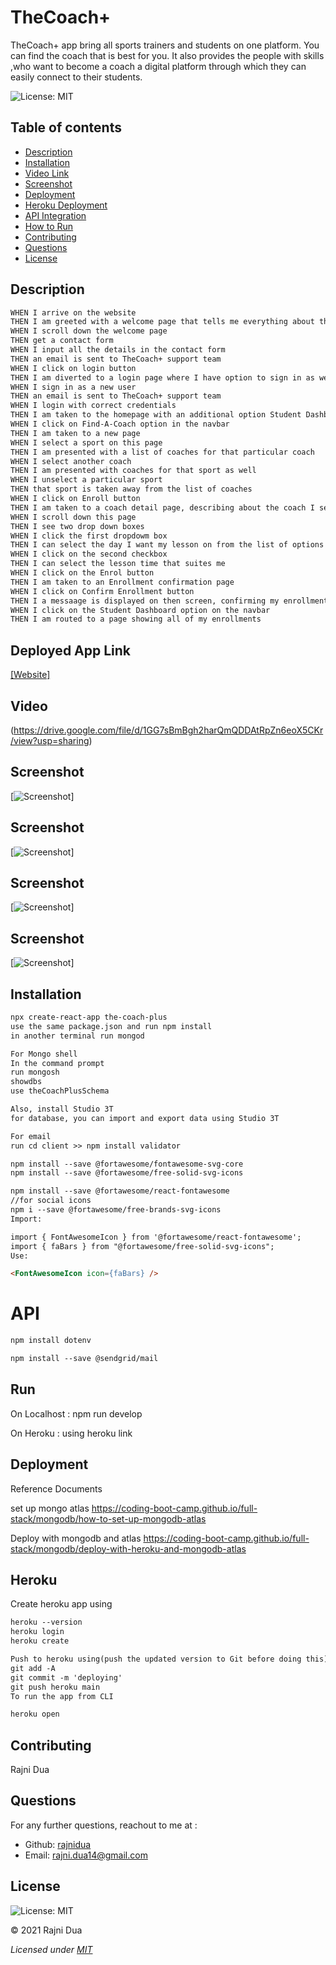 # TheCoach+

TheCoach+ app bring all sports trainers and students on one platform. You can find the coach that is best for you.
It also provides the people with skills ,who want to become a coach a digital platform through which they can easily connect to their students.

![License: MIT](https://img.shields.io/badge/License-MIT-yellow.svg)

## Table of contents

- [Description](#Description)
- [Installation](#Installation)
- [Video Link](#Video)
- [Screenshot](#Screenshot)
- [Deployment](#Deployment)
- [Heroku Deployment](#Heroku)
- [API Integration](#API)
- [How to Run](#Run)
- [Contributing](#Contributing)
- [Questions](#Questions)
- [License](#License)

## Description

```md
WHEN I arrive on the website
THEN I am greeted with a welcome page that tells me everything about the app.
WHEN I scroll down the welcome page
THEN get a contact form
WHEN I input all the details in the contact form
THEN an email is sent to TheCoach+ support team
WHEN I click on login button
THEN I am diverted to a login page where I have option to sign in as well
WHEN I sign in as a new user
THEN an email is sent to TheCoach+ support team
WHEN I login with correct credentials
THEN I am taken to the homepage with an additional option Student Dashboard
WHEN I click on Find-A-Coach option in the navbar
THEN I am taken to a new page
WHEN I select a sport on this page
THEN I am presented with a list of coaches for that particular coach
WHEN I select another coach
THEN I am presented with coaches for that sport as well
WHEN I unselect a particular sport
THEN that sport is taken away from the list of coaches
WHEN I click on Enroll button
THEN I am taken to a coach detail page, describing about the coach I selected
WHEN I scroll down this page
THEN I see two drop down boxes
WHEN I click the first dropdowm box
THEN I can select the day I want my lesson on from the list of options available
WHEN I click on the second checkbox
THEN I can select the lesson time that suites me
WHEN I click on the Enrol button
THEN I am taken to an Enrollment confirmation page
WHEN I click on Confirm Enrollment button
THEN I a messaage is displayed on then screen, confirming my enrollment
WHEN I click on the Student Dashboard option on the navbar
THEN I am routed to a page showing all of my enrollments
```

## Deployed App Link

[[Website]](https://boiling-garden-36543.herokuapp.com/)

## Video

(https://drive.google.com/file/d/1GG7sBmBgh2harQmQDDAtRpZn6eoX5CKr/view?usp=sharing)

## Screenshot

[![Screenshot](./images/CoachPlusScreenshot1.gif)]

## Screenshot

[![Screenshot](./images/CoachPlusScreenshot2.gif)]

## Screenshot

[![Screenshot](./images/CoachPlusScreenshot3.gif)]

## Screenshot

[![Screenshot](./images/CoachPlusScreenshot4.gif)]

## Installation

```md
npx create-react-app the-coach-plus
use the same package.json and run npm install
in another terminal run mongod

For Mongo shell
In the command prompt
run mongosh
showdbs
use theCoachPlusSchema

Also, install Studio 3T
for database, you can import and export data using Studio 3T

For email
run cd client >> npm install validator

npm install --save @fortawesome/fontawesome-svg-core
npm install --save @fortawesome/free-solid-svg-icons

npm install --save @fortawesome/react-fontawesome
//for social icons
npm i --save @fortawesome/free-brands-svg-icons
Import:

import { FontAwesomeIcon } from '@fortawesome/react-fontawesome';
import { faBars } from "@fortawesome/free-solid-svg-icons";
Use:

<FontAwesomeIcon icon={faBars} />
```

# API

```md
npm install dotenv

npm install --save @sendgrid/mail
```

## Run

On Localhost : npm run develop

On Heroku : using heroku link

## Deployment

Reference Documents

set up mongo atlas https://coding-boot-camp.github.io/full-stack/mongodb/how-to-set-up-mongodb-atlas

Deploy with mongodb and atlas https://coding-boot-camp.github.io/full-stack/mongodb/deploy-with-heroku-and-mongodb-atlas

## Heroku

Create heroku app using

```md
heroku --version
heroku login
heroku create
```

```md
Push to heroku using(push the updated version to Git before doing this)
git add -A
git commit -m 'deploying'
git push heroku main
To run the app from CLI

heroku open
```

## Contributing

Rajni Dua

## Questions

For any further questions, reachout to me at :

- Github: [rajnidua](https://github.com/rajnidua)
- Email: rajni.dua14@gmail.com

## License

![License: MIT](https://img.shields.io/badge/License-MIT-yellow.svg)

&copy; 2021 Rajni Dua

_Licensed under [MIT](./license)_
